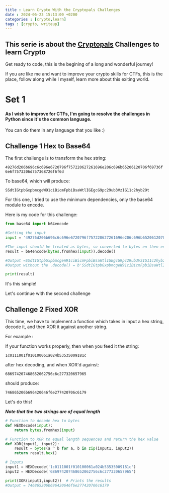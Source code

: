 ```yaml
---
title : Learn Crypto With the Cryptopals Challenges
date : 2024-06-23 15:13:00 +0200
categories : [crypto,learn]
tags : [crypto, writeup]
---
```



## This serie is about the [Cryptopals](https://cryptopals.com/) Challenges to learn Crypto

Get ready to code, this is the begining of a long and wonderful journey!


If you are like me and want to improve your crypto skills for CTFs, this is the place, follow along while I myself, learn more about this exiting world.


# Set 1 

#### **As I wish to improve for CTFs, I'm going to resolve the challenges in Python since it's the common language.**
You can do them in any language that you like :)

## Challenge 1 Hex to Base64


The first challenge is to transform the hex string:

`49276d206b696c6c696e6720796f757220627261696e206c696b65206120706f69736f6e6f7573206d757368726f6f6d`

To base64, which will produce:

`SSdtIGtpbGxpbmcgeW91ciBicmFpbiBsaWtlIGEgcG9pc29ub3VzIG11c2hyb29t`


For this one, I tried to use the minimum dependencies, only the base64 module to encode. 

Here is my code for this challenge:


```python 
from base64 import b64encode

#Getting the input 
input = '49276d206b696c6c696e6720796f757220627261696e206c696b65206120706f69736f6e6f7573206d757368726f6f6d'

#The input should be treated as bytes, so converted to bytes en then encode in base64, the .decode() is to transform the bytes back to a string
result = b64encode(bytes.fromhex(input)).decode()

#Output =SSdtIGtpbGxpbmcgeW91ciBicmFpbiBsaWtlIGEgcG9pc29ub3VzIG11c2hyb29t 
#Output without the .decode() = b'SSdtIGtpbGxpbmcgeW91ciBicmFpbiBsaWtlIGEgcG9pc29ub3VzIG11c2hyb29t'

print(result)
```

It's this simple! 


Let's continue with the second challenge 

## Challenge 2 Fixed XOR

This time, we have to implement a function which takes in input a hex string, decode it, and then XOR it against another string. 

For example : 


If your function works properly, then when you feed it the string:

`1c0111001f010100061a024b53535009181c`

after hex decoding, and when XOR'd against:

`686974207468652062756c6c277320657965`

should produce:

`746865206b696420646f6e277420706c6179`

Let's do this! 

***Note that the two strings are of equal length***

```python
# Function to decode hex to bytes
def HEXDecode(input):
    return bytes.fromhex(input)

# Function to XOR to equal length sequences and return the hex value
def XOR(input1, input2):
    result = bytes(a ^ b for a, b in zip(input1, input2))
    return result.hex()

# Inputs
input1 = HEXDecode('1c0111001f010100061a024b53535009181c')
input2 = HEXDecode('686974207468652062756c6c277320657965')

print(XOR(input1,input2))  # Prints the results
#Output = 746865206b696420646f6e277420706c6179
```